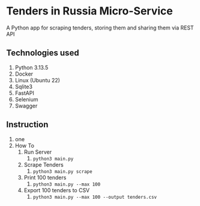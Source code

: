 # Tenders in Russia Micro-Service

A Python app for scraping tenders, storing them and sharing them via REST API

## Technologies used

1. Python 3.13.5
2. Docker
3. Linux (Ubuntu 22)
4. Sqlite3
5. FastAPI
6. Selenium
7. Swagger

## Instruction

1. one
2. How To
   1. Run Server
      1. `python3 main.py`
   2. Scrape Tenders
      1. `python3 main.py scrape`
   3. Print 100 tenders
      1. `python3 main.py --max 100`
   4. Export 100 tenders to CSV
      1. `python3 main.py --max 100 --output tenders.csv`
